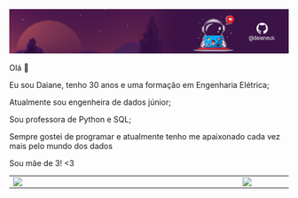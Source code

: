 <img src = "https://github.com/daianeuk/daianeuk/blob/main/daianeucceli.png"> 

Olá 👋

<!--
**daianeuk/daianeuk** is a ✨ _special_ ✨ repository because its `README.md` (this file) appears on your GitHub profile.

Here are some ideas to get you started:

- 🔭 I’m currently working on ...
- 🌱 I’m currently learning ...
- 👯 I’m looking to collaborate on ...
- 🤔 I’m looking for help with ...
- 💬 Ask me about ...
- 📫 How to reach me: ...
- 😄 Pronouns: ...
- ⚡ Fun fact: ...
-->


Eu sou Daiane, tenho 30 anos e uma formação em Engenharia Elétrica;  

Atualmente sou engenheira de dados júnior; 

Sou professora de Python e SQL;

Sempre gostei de programar e atualmente tenho me apaixonado cada vez mais pelo mundo dos dados

Sou mãe de 3! <3


<center>
<table>
    <tr>
        <td><img width="400px" align="left" src="https://github-readme-stats.vercel.app/api/top-langs/?username=daianeuk&hide=html&layout=compact&theme=buefy" /></td>
        <td><img width="495px" align="left" src="https://github-readme-stats.vercel.app/api?username=daianeuk&theme=buefy"/></td>
    </tr>   
</table>
</center>  
